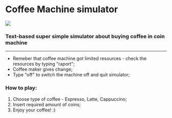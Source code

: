# **Coffee Machine simulator**

[![](https://img.shields.io/badge/python-3.7%2B-informational)](https://www.python.org/downloads/release/python-370/)

### Text-based super simple simulator about buying coffee in coin machine

---

- Remeber that coffee machine got limited resources - check the resources by typing "raport";
- Coffee maker gives change;
- Type "off" to switch the machine off and quit simulator;

### How to play:

1. Choose type of coffee - Espresso, Latte, Cappuccino;
2. Insert required amount of coins;
3. Enjoy your coffee! :)
